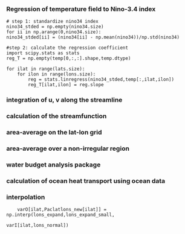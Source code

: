 ### Regression of temperature field to Nino-3.4 index
    # step 1: standardize nino34 index
    nino34_stded = np.empty(nino34.size)
    for ii in np.arange(0,nino34.size):
    nino34_stded[ii] = (nino34[ii] - np.mean(nino34))/np.std(nino34)

    #step 2: calculate the regression coefficient
    import scipy.stats as stats
    reg_T = np.empty(temp[0,:,:].shape,temp.dtype)

    for ilat in range(lats.size):
        for ilon in range(lons.size):
            reg = stats.linregress(nino34_stded,temp[:,ilat,ilon])
            reg_T[ilat,ilon] = reg.slope
            
### integration of u, v along the streamline 


### calculation of the streamfunction

### area-average on the lat-lon grid

### area-average over a non-irregular region
### water budget analysis package

### calculation of ocean heat transport using ocean data

### interpolation
        varO[ilat,Paclatlons_new[ilat]] = np.interp(lons_expand,lons_expand_small,
                                                               varI[ilat,lons_normal])
                                                                                                                      
